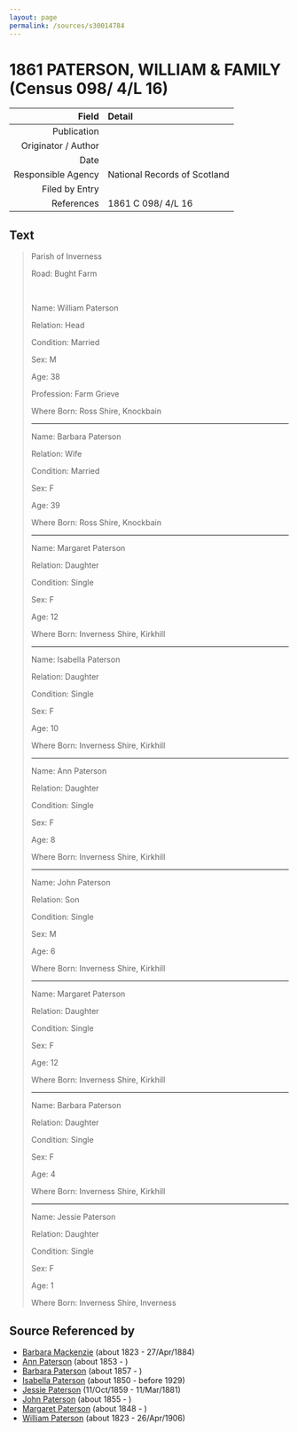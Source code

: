```yaml
---
layout: page
permalink: /sources/s30014784
---
```


# 1861 PATERSON, WILLIAM & FAMILY (Census 098/ 4/L 16)

Field | Detail
---:|:---
Publication | 
Originator / Author | 
Date | 
Responsible Agency | National Records of Scotland
Filed by Entry | 
References | 1861 C 098/ 4/L 16

## Text

> Parish of Inverness
>
> Road: Bught Farm
>
> <br/>
>
> Name: William Paterson
>
> Relation: Head
>
> Condition: Married
>
> Sex: M
>
> Age: 38
>
> Profession: Farm Grieve
>
> Where Born: Ross Shire, Knockbain
>
> ---
>
> Name: Barbara Paterson
>
> Relation: Wife
>
> Condition: Married
>
> Sex: F
>
> Age: 39
>
> Where Born: Ross Shire, Knockbain
>
> ---
>
> Name: Margaret Paterson
>
> Relation: Daughter
>
> Condition: Single
>
> Sex: F
>
> Age: 12
>
> Where Born: Inverness Shire, Kirkhill
>
> ---
>
> Name: Isabella Paterson
>
> Relation: Daughter
>
> Condition: Single
>
> Sex: F
>
> Age: 10
>
> Where Born: Inverness Shire, Kirkhill
>
> ---
>
> Name: Ann Paterson
>
> Relation: Daughter
>
> Condition: Single
>
> Sex: F
>
> Age: 8
>
> Where Born: Inverness Shire, Kirkhill
>
> ---
>
> Name: John Paterson
>
> Relation: Son
>
> Condition: Single
>
> Sex: M
>
> Age: 6
>
> Where Born: Inverness Shire, Kirkhill
>
> ---
>
> Name: Margaret Paterson
>
> Relation: Daughter
>
> Condition: Single
>
> Sex: F
>
> Age: 12
>
> Where Born: Inverness Shire, Kirkhill
>
> ---
>
> Name: Barbara Paterson
>
> Relation: Daughter
>
> Condition: Single
>
> Sex: F
>
> Age: 4
>
> Where Born: Inverness Shire, Kirkhill
>
> ---
>
> Name: Jessie Paterson
>
> Relation: Daughter
>
> Condition: Single
>
> Sex: F
>
> Age: 1
>
> Where Born: Inverness Shire, Inverness
>

## Source Referenced by

* [Barbara Mackenzie](../people/@28263584@-barbara-mackenzie-b1823-d1884-4-27.md) (about 1823 - 27/Apr/1884)
* [Ann Paterson](../people/@11400006@-ann-paterson-b1853-d.md) (about 1853 - )
* [Barbara Paterson](../people/@65135072@-barbara-paterson-b1857-d.md) (about 1857 - )
* [Isabella Paterson](../people/@24882788@-isabella-paterson-b1850-d1929.md) (about 1850 - before 1929)
* [Jessie Paterson](../people/@992704@-jessie-paterson-b1859-10-11-d1881-3-11.md) (11/Oct/1859 - 11/Mar/1881)
* [John Paterson](../people/@54157362@-john-paterson-b1855-d.md) (about 1855 - )
* [Margaret Paterson](../people/@93188721@-margaret-paterson-b1848-d.md) (about 1848 - )
* [William Paterson](../people/@55148620@-william-paterson-b1823-d1906-4-26.md) (about 1823 - 26/Apr/1906)
